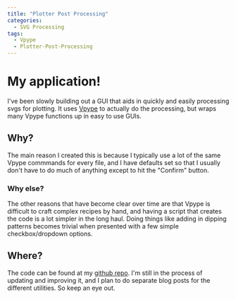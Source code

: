 ```yaml
---
title: "Plotter Post Processing"
categories:
  - SVG Processing
tags:
  - Vpype
  - Plotter-Post-Processing
---
```


# My application!
I've been slowly building out a GUI that aids in quickly and easily processing svgs for plotting. It uses [Vpype](https://github.com/abey79/vpype) to actually do the processing, but wraps many Vpype functions up in easy to use GUIs.

## Why?
The main reason I created this is because I typically use a lot of the same Vpype commmands for every file, and I have defaults set so that I usually don't have to do much of anything except to hit the "Confirm" button. 

### Why else?
The other reasons that have become clear over time are that Vpype is difficult to craft complex recipes by hand, and having a script that creates the code is a lot simpler in the long haul. Doing things like adding in dipping patterns becomes trivial when presented with a few simple checkbox/dropdown options. 

## Where?
The code can be found at my [github repo](https://github.com/lewi0622/Plotter-Post-Processing). I'm still in the process of updating and improving it, and I plan to do separate blog posts for the different utilities. So keep an eye out.